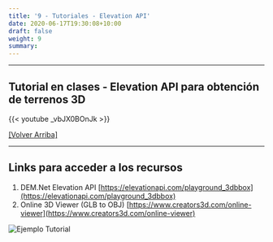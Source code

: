 ```yaml
---
title: '9 - Tutoriales - Elevation API'
date: 2020-06-17T19:30:08+10:00
draft: false
weight: 9
summary: 
---
```


---

## Tutorial en clases - Elevation API para obtención de terrenos 3D

{{< youtube _vbJX0BOnJk >}}

[[Volver Arriba]](#top)

---

## Links para acceder a los recursos

1. DEM.Net Elevation API [https://elevationapi.com/playground_3dbbox](https://elevationapi.com/playground_3dbbox)
2. Online 3D Viewer (GLB to OBJ) [https://www.creators3d.com/online-viewer](https://www.creators3d.com/online-viewer)

![Ejemplo Tutorial](/img/3dterrain.PNG "Ejemplo Tutorial Terreno 3D")
